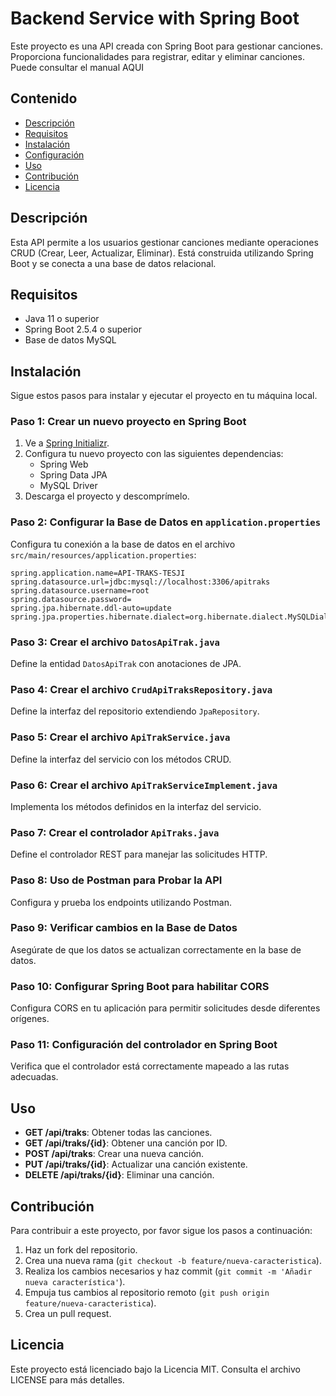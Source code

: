 # Backend Service with Spring Boot

Este proyecto es una API creada con Spring Boot para gestionar canciones. Proporciona funcionalidades para registrar, editar y eliminar canciones.
Puede consultar el manual AQUI

## Contenido

- [Descripción](#descripción)
- [Requisitos](#requisitos)
- [Instalación](#instalación)
- [Configuración](#configuración)
- [Uso](#uso)
- [Contribución](#contribución)
- [Licencia](#licencia)

## Descripción

Esta API permite a los usuarios gestionar canciones mediante operaciones CRUD (Crear, Leer, Actualizar, Eliminar). Está construida utilizando Spring Boot y se conecta a una base de datos relacional.

## Requisitos

- Java 11 o superior
- Spring Boot 2.5.4 o superior
- Base de datos MySQL

## Instalación

Sigue estos pasos para instalar y ejecutar el proyecto en tu máquina local.

### Paso 1: Crear un nuevo proyecto en Spring Boot

1. Ve a [Spring Initializr](https://start.spring.io/).
2. Configura tu nuevo proyecto con las siguientes dependencias:
    - Spring Web
    - Spring Data JPA
    - MySQL Driver
3. Descarga el proyecto y descomprímelo.

### Paso 2: Configurar la Base de Datos en `application.properties`

Configura tu conexión a la base de datos en el archivo `src/main/resources/application.properties`:

```properties
spring.application.name=API-TRAKS-TESJI
spring.datasource.url=jdbc:mysql://localhost:3306/apitraks
spring.datasource.username=root
spring.datasource.password=
spring.jpa.hibernate.ddl-auto=update
spring.jpa.properties.hibernate.dialect=org.hibernate.dialect.MySQLDialect
```

### Paso 3: Crear el archivo `DatosApiTrak.java`

Define la entidad `DatosApiTrak` con anotaciones de JPA.

### Paso 4: Crear el archivo `CrudApiTraksRepository.java`

Define la interfaz del repositorio extendiendo `JpaRepository`.

### Paso 5: Crear el archivo `ApiTrakService.java`

Define la interfaz del servicio con los métodos CRUD.

### Paso 6: Crear el archivo `ApiTrakServiceImplement.java`

Implementa los métodos definidos en la interfaz del servicio.

### Paso 7: Crear el controlador `ApiTraks.java`

Define el controlador REST para manejar las solicitudes HTTP.

### Paso 8: Uso de Postman para Probar la API

Configura y prueba los endpoints utilizando Postman.

### Paso 9: Verificar cambios en la Base de Datos

Asegúrate de que los datos se actualizan correctamente en la base de datos.

### Paso 10: Configurar Spring Boot para habilitar CORS

Configura CORS en tu aplicación para permitir solicitudes desde diferentes orígenes.

### Paso 11: Configuración del controlador en Spring Boot

Verifica que el controlador está correctamente mapeado a las rutas adecuadas.

## Uso

- **GET /api/traks**: Obtener todas las canciones.
- **GET /api/traks/{id}**: Obtener una canción por ID.
- **POST /api/traks**: Crear una nueva canción.
- **PUT /api/traks/{id}**: Actualizar una canción existente.
- **DELETE /api/traks/{id}**: Eliminar una canción.

## Contribución

Para contribuir a este proyecto, por favor sigue los pasos a continuación:

1. Haz un fork del repositorio.
2. Crea una nueva rama (`git checkout -b feature/nueva-caracteristica`).
3. Realiza los cambios necesarios y haz commit (`git commit -m 'Añadir nueva característica'`).
4. Empuja tus cambios al repositorio remoto (`git push origin feature/nueva-caracteristica`).
5. Crea un pull request.

## Licencia

Este proyecto está licenciado bajo la Licencia MIT. Consulta el archivo LICENSE para más detalles.
